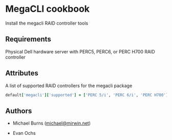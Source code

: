 # MegaCLI cookbook

Install the megacli RAID controller tools

## Requirements

Physical Dell hardware server with PERC5, PERC6, or PERC H700 RAID controller

## Attributes

A list of supported RAID controllers for the megacli package

```ruby
default['megacli']['supported'] = ['PERC 5/i', 'PERC 6/i', 'PERC H700']
```

## Authors

* Michael Burns (<michael@mirwin.net>)

* Evan Ochs